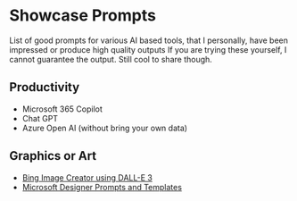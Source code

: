 # Showcase Prompts

List of good prompts for various AI based tools, that I personally, have been impressed or produce high quality outputs
If you are trying these yourself, I cannot guarantee the output. Still cool to share though.

## Productivity

- Microsoft 365 Copilot
- Chat GPT
- Azure Open AI (without bring your own data)

## Graphics or Art

- [Bing Image Creator using DALL-E 3](bing-image-creator.md)
- [Microsoft Designer Prompts and Templates](microsoft-designer.md)
